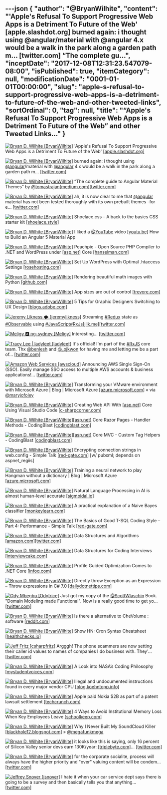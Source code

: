 ---json
{
  "author": "@BryanWilhite",
  "content": "'Apple's Refusal To Support Progressive Web Apps is a Detriment To Future of the Web' [apple.slashdot.org] burned again: i thought using @angular/material with @angular 4.x would be a walk in the park along a garden path m… [twitter.com] “The complete gu...",
  "inceptDate": "2017-12-08T12:31:23.547079-08:00",
  "isPublished": true,
  "itemCategory": null,
  "modificationDate": "0001-01-01T00:00:00",
  "slug": "apple-s-refusal-to-support-progressive-web-apps-is-a-detriment-to-future-of-the-web-and-other-tweeted-links",
  "sortOrdinal": 0,
  "tag": null,
  "title": "“Apple's Refusal To Support Progressive Web Apps is a Detriment To Future of the Web” and other Tweeted Links…"
}
---

[<img alt="Bryan D. Wilhite [BryanWilhite]" src="https://songhay.blob.core.windows.net/shared-social-twitter/BryanWilhite.jpeg">](http://t.co/UNdqV0Z1zz "Bryan D. Wilhite [BryanWilhite]") 'Apple's Refusal To Support Progressive Web Apps is a Detriment To Future of the Web' [[apple.slashdot.org]](https://apple.slashdot.org/story/17/07/27/185248/apples-refusal-to-support-progressive-web-apps-is-a-detriment-to-future-of-the-web?utm_source=feedly1.0mainlinkanon&utm_medium=feed)

[<img alt="Bryan D. Wilhite [BryanWilhite]" src="https://songhay.blob.core.windows.net/shared-social-twitter/BryanWilhite.jpeg">](http://t.co/UNdqV0Z1zz "Bryan D. Wilhite [BryanWilhite]") burned again: i thought using [@angular](http://twitter.com/angular)/material with [@angular](http://twitter.com/angular) 4.x would be a walk in the park along a garden path m… [[twitter.com]](https://twitter.com/i/web/status/935694018175909888)

[<img alt="Bryan D. Wilhite [BryanWilhite]" src="https://songhay.blob.core.windows.net/shared-social-twitter/BryanWilhite.jpeg">](http://t.co/UNdqV0Z1zz "Bryan D. Wilhite [BryanWilhite]") “The complete guide to Angular Material Themes” by [@tomastrajan](http://twitter.com/tomastrajan)[[medium.com]](https://medium.com/@tomastrajan/the-complete-guide-to-angular-material-themes-4d165a9d24d1)[[twitter.com]](https://twitter.com/BryanWilhite/status/935970140209922048/photo/1)

[<img alt="Bryan D. Wilhite [BryanWilhite]" src="https://songhay.blob.core.windows.net/shared-social-twitter/BryanWilhite.jpeg">](http://t.co/UNdqV0Z1zz "Bryan D. Wilhite [BryanWilhite]") ah, it is now clear to me that [@angular](http://twitter.com/angular) material has not been tested thoroughly with its own prebuilt themes -for e… [[twitter.com]](https://twitter.com/i/web/status/935976356772503553)

[<img alt="Bryan D. Wilhite [BryanWilhite]" src="https://songhay.blob.core.windows.net/shared-social-twitter/BryanWilhite.jpeg">](http://t.co/UNdqV0Z1zz "Bryan D. Wilhite [BryanWilhite]") Shoelace.css – A back to the basics CSS starter kit [[shoelace.style]](https://shoelace.style/)

[<img alt="Bryan D. Wilhite [BryanWilhite]" src="https://songhay.blob.core.windows.net/shared-social-twitter/BryanWilhite.jpeg">](http://t.co/UNdqV0Z1zz "Bryan D. Wilhite [BryanWilhite]") I liked a [@YouTube](http://twitter.com/YouTube) video [[youtu.be]](http://youtu.be/2osMpXOe5fA?a) How to Build an Angular 5 Material App 

[<img alt="Bryan D. Wilhite [BryanWilhite]" src="https://songhay.blob.core.windows.net/shared-social-twitter/BryanWilhite.jpeg">](http://t.co/UNdqV0Z1zz "Bryan D. Wilhite [BryanWilhite]") Peachpie - Open Source PHP Compiler to .NET and WordPress under [[asp.net]](http://ASP.NET) Core [[hanselman.com]](https://www.hanselman.com/blog/PeachpieOpenSourcePHPCompilerToNETAndWordPressUnderASPNETCore.aspx)

[<img alt="Bryan D. Wilhite [BryanWilhite]" src="https://songhay.blob.core.windows.net/shared-social-twitter/BryanWilhite.jpeg">](http://t.co/UNdqV0Z1zz "Bryan D. Wilhite [BryanWilhite]") Set Up WordPress with Optimal .htaccess Settings [[rosehosting.com]](https://www.rosehosting.com/blog/set-up-wordpress-with-optimal-htaccess-settings/)

[<img alt="Bryan D. Wilhite [BryanWilhite]" src="https://songhay.blob.core.windows.net/shared-social-twitter/BryanWilhite.jpeg">](http://t.co/UNdqV0Z1zz "Bryan D. Wilhite [BryanWilhite]") Rendering beautiful math images with Python [[github.com]](https://github.com/neozhaoliang/pywonderland)

[<img alt="Bryan D. Wilhite [BryanWilhite]" src="https://songhay.blob.core.windows.net/shared-social-twitter/BryanWilhite.jpeg">](http://t.co/UNdqV0Z1zz "Bryan D. Wilhite [BryanWilhite]") App sizes are out of control [[trevore.com]](https://trevore.com/blog/posts/app-sizes-are-out-of-control/)

[<img alt="Bryan D. Wilhite [BryanWilhite]" src="https://songhay.blob.core.windows.net/shared-social-twitter/BryanWilhite.jpeg">](http://t.co/UNdqV0Z1zz "Bryan D. Wilhite [BryanWilhite]") 5 Tips for Graphic Designers Switching to UX Design [[blogs.adobe.com]](http://blogs.adobe.com/creative/5-tips-graphic-designers-switching-ux-design)

[<img alt="Jeremy Likness 🌩 [jeremylikness]" src="https://songhay.blob.core.windows.net/shared-social-twitter/jeremylikness.jpg">](https://t.co/IbLCTBQJ41 "Jeremy Likness 🌩 [jeremylikness]") Streaming [#Redux](http://twitter.com/search?q=%23Redux) state as [#Observable](http://twitter.com/search?q=%23Observable) using [#JavaScript](http://twitter.com/search?q=%23JavaScript)[#RxJs](http://twitter.com/search?q=%23RxJs)[[jlik.me]](https://jlik.me/b9i)[[twitter.com]](https://twitter.com/jeremylikness/status/939185075467489280/photo/1)

[<img alt="Meligy 🅰️ ng-sydney [Meligy]" src="https://songhay.blob.core.windows.net/shared-social-twitter/Meligy.jpeg">](https://t.co/l318930X1B "Meligy 🅰️ ng-sydney [Meligy]") Interesting... [[twitter.com]](https://twitter.com/ManfredSteyer/status/938668164447162370)

[<img alt="Tracy Lee | ladyleet [ladyleet]" src="https://songhay.blob.core.windows.net/shared-social-twitter/ladyleet.jpg">](https://t.co/UVYEjTkcty "Tracy Lee | ladyleet [ladyleet]") It's official! I'm part of the [#RxJS](http://twitter.com/search?q=%23RxJS) core team. Thx [@benlesh](http://twitter.com/benlesh) and [@_ojkwon](http://twitter.com/_ojkwon) for having me and letting me be a part of… [[twitter.com]](https://twitter.com/i/web/status/938860316787662849)

[<img alt="Amazon Web Services [awscloud]" src="https://songhay.blob.core.windows.net/shared-social-twitter/awscloud.jpg">](https://t.co/8QQO0BCGlY "Amazon Web Services [awscloud]") Announcing AWS Single Sign-On (SSO). Easily manage SSO access to multiple AWS accounts &amp; business applications!… [[twitter.com]](https://twitter.com/i/web/status/938939187318984704)

[<img alt="Bryan D. Wilhite [BryanWilhite]" src="https://songhay.blob.core.windows.net/shared-social-twitter/BryanWilhite.jpeg">](http://t.co/UNdqV0Z1zz "Bryan D. Wilhite [BryanWilhite]") Transforming your VMware environment with Microsoft Azure | Blog | Microsoft Azure [[azure.microsoft.com]](https://azure.microsoft.com/en-us/blog/transforming-your-vmware-environment-with-microsoft-azure/) « via [@maryjofoley](http://twitter.com/maryjofoley)

[<img alt="Bryan D. Wilhite [BryanWilhite]" src="https://songhay.blob.core.windows.net/shared-social-twitter/BryanWilhite.jpeg">](http://t.co/UNdqV0Z1zz "Bryan D. Wilhite [BryanWilhite]") Creating Web API With [[asp.net]](http://ASP.NET) Core Using Visual Studio Code [[c-sharpcorner.com]](http://www.c-sharpcorner.com/article/creating-web-api-with-asp-net-core-using-visual-studio-code/)

[<img alt="Bryan D. Wilhite [BryanWilhite]" src="https://songhay.blob.core.windows.net/shared-social-twitter/BryanWilhite.jpeg">](http://t.co/UNdqV0Z1zz "Bryan D. Wilhite [BryanWilhite]")[[asp.net]](http://ASP.NET) Core Razor Pages - Handler Methods - CodingBlast [[codingblast.com]](https://codingblast.com/asp-net-core-razor-pages-handlers/)

[<img alt="Bryan D. Wilhite [BryanWilhite]" src="https://songhay.blob.core.windows.net/shared-social-twitter/BryanWilhite.jpeg">](http://t.co/UNdqV0Z1zz "Bryan D. Wilhite [BryanWilhite]")[[asp.net]](http://ASP.NET) Core MVC - Custom Tag Helpers - CodingBlast [[codingblast.com]](https://codingblast.com/asp-net-core-mvc-custom-tag-helpers/)

[<img alt="Bryan D. Wilhite [BryanWilhite]" src="https://songhay.blob.core.windows.net/shared-social-twitter/BryanWilhite.jpeg">](http://t.co/UNdqV0Z1zz "Bryan D. Wilhite [BryanWilhite]") Encrypting connection strings in web.config - Simple Talk [[red-gate.com]](https://www.red-gate.com/simple-talk/dotnet/net-framework/encrypting-connection-strings-web-config/) [w/ pubxml; depends on aspnet_regiis] 

[<img alt="Bryan D. Wilhite [BryanWilhite]" src="https://songhay.blob.core.windows.net/shared-social-twitter/BryanWilhite.jpeg">](http://t.co/UNdqV0Z1zz "Bryan D. Wilhite [BryanWilhite]") Training a neural network to play Hangman without a dictionary | Blog | Microsoft Azure [[azure.microsoft.com]](https://azure.microsoft.com/en-us/blog/hangman/)

[<img alt="Bryan D. Wilhite [BryanWilhite]" src="https://songhay.blob.core.windows.net/shared-social-twitter/BryanWilhite.jpeg">](http://t.co/UNdqV0Z1zz "Bryan D. Wilhite [BryanWilhite]") Natural Language Processing in AI is almost human-level accurate [[sigmoidal.io]](https://sigmoidal.io/boosting-your-solutions-with-nlp/)

[<img alt="Bryan D. Wilhite [BryanWilhite]" src="https://songhay.blob.core.windows.net/shared-social-twitter/BryanWilhite.jpeg">](http://t.co/UNdqV0Z1zz "Bryan D. Wilhite [BryanWilhite]") A practical explanation of a Naive Bayes classifier [[monkeylearn.com]](https://monkeylearn.com/blog/practical-explanation-naive-bayes-classifier/)

[<img alt="Bryan D. Wilhite [BryanWilhite]" src="https://songhay.blob.core.windows.net/shared-social-twitter/BryanWilhite.jpeg">](http://t.co/UNdqV0Z1zz "Bryan D. Wilhite [BryanWilhite]") The Basics of Good T-SQL Coding Style – Part 4: Performance - Simple Talk [[red-gate.com]](https://www.red-gate.com/simple-talk/sql/t-sql-programming/basics-good-t-sql-coding-style-part-4-performance/)

[<img alt="Bryan D. Wilhite [BryanWilhite]" src="https://songhay.blob.core.windows.net/shared-social-twitter/BryanWilhite.jpeg">](http://t.co/UNdqV0Z1zz "Bryan D. Wilhite [BryanWilhite]") Data Structures and Algorithms [[amazon.com]](https://www.amazon.com/Data-Structures-Algorithms-Alfred-Aho/dp/0201000237?SubscriptionId=1SW6D7X6ZXXR92KVX0G2&tag=thekintespacec00&linkCode=xm2&camp=2025&creative=165953&creativeASIN=0201000237)[[twitter.com]](https://twitter.com/BryanWilhite/status/934902244285169665/photo/1)

[<img alt="Bryan D. Wilhite [BryanWilhite]" src="https://songhay.blob.core.windows.net/shared-social-twitter/BryanWilhite.jpeg">](http://t.co/UNdqV0Z1zz "Bryan D. Wilhite [BryanWilhite]") Data Structures for Coding Interviews [[interviewcake.com]](https://www.interviewcake.com/article/java/data-structures-coding-interview)

[<img alt="Bryan D. Wilhite [BryanWilhite]" src="https://songhay.blob.core.windows.net/shared-social-twitter/BryanWilhite.jpeg">](http://t.co/UNdqV0Z1zz "Bryan D. Wilhite [BryanWilhite]") Profile Guided Optimization Comes to .NET Core [[infoq.com]](https://www.infoq.com/news/2017/07/pgo-NETCore)

[<img alt="Bryan D. Wilhite [BryanWilhite]" src="https://songhay.blob.core.windows.net/shared-social-twitter/BryanWilhite.jpeg">](http://t.co/UNdqV0Z1zz "Bryan D. Wilhite [BryanWilhite]") Directly throw Exception as an Expression – Throw expressions in C# 7.0 [[dailydotnettips.com]](http://dailydotnettips.com/2017/07/31/directly-throw-exception-as-an-expression-throw-expressions-in-c-7-0/)

[<img alt="Ody Mbegbu [Odytrice]" src="https://songhay.blob.core.windows.net/shared-social-twitter/Odytrice.jpg">](https://t.co/8wuRpLOaxa "Ody Mbegbu [Odytrice]") Just got my copy of the [@ScottWlaschin](http://twitter.com/ScottWlaschin) Book. "Domain Modeling made Functional". Now is a really good time to get yo… [[twitter.com]](https://twitter.com/i/web/status/935210143167516672)

[<img alt="Bryan D. Wilhite [BryanWilhite]" src="https://songhay.blob.core.windows.net/shared-social-twitter/BryanWilhite.jpeg">](http://t.co/UNdqV0Z1zz "Bryan D. Wilhite [BryanWilhite]") Is there a alternative to CheVolume : software [[reddit.com]](https://www.reddit.com/r/software/comments/3f3em6/is_there_a_alternative_to_chevolume/)

[<img alt="Bryan D. Wilhite [BryanWilhite]" src="https://songhay.blob.core.windows.net/shared-social-twitter/BryanWilhite.jpeg">](http://t.co/UNdqV0Z1zz "Bryan D. Wilhite [BryanWilhite]") Show HN: Cron Syntax Cheatsheet [[healthchecks.io]](https://healthchecks.io/docs/cron/)

[<img alt="Jeff Fritz [csharpfritz]" src="https://songhay.blob.core.windows.net/shared-social-twitter/csharpfritz.jpg">](https://t.co/xYgwPy42ys "Jeff Fritz [csharpfritz]") Argggh! The phone scammers are now setting their caller id values to names of companies I do business with. They'… [[twitter.com]](https://twitter.com/i/web/status/938879487747424256)

[<img alt="Bryan D. Wilhite [BryanWilhite]" src="https://songhay.blob.core.windows.net/shared-social-twitter/BryanWilhite.jpeg">](http://t.co/UNdqV0Z1zz "Bryan D. Wilhite [BryanWilhite]") A Look into NASA’s Coding Philosophy [[mystudentvoices.com]](https://mystudentvoices.com/a-look-into-nasas-coding-philosophy-b747957c7f8a)

[<img alt="Bryan D. Wilhite [BryanWilhite]" src="https://songhay.blob.core.windows.net/shared-social-twitter/BryanWilhite.jpeg">](http://t.co/UNdqV0Z1zz "Bryan D. Wilhite [BryanWilhite]") Illegal and undocumented instructions found in every major vendor CPU [[blog.koehntopp.info]](http://blog.koehntopp.info/index.php/2282-illegal-and-undocumented-instructions/)

[<img alt="Bryan D. Wilhite [BryanWilhite]" src="https://songhay.blob.core.windows.net/shared-social-twitter/BryanWilhite.jpeg">](http://t.co/UNdqV0Z1zz "Bryan D. Wilhite [BryanWilhite]") Apple paid Nokia $2B as part of a patent lawsuit settlement [[techcrunch.com]](https://techcrunch.com/2017/07/28/apple-paid-nokia-2-billion-as-part-of-a-patent-lawsuit-settlement/)

[<img alt="Bryan D. Wilhite [BryanWilhite]" src="https://songhay.blob.core.windows.net/shared-social-twitter/BryanWilhite.jpeg">](http://t.co/UNdqV0Z1zz "Bryan D. Wilhite [BryanWilhite]") 4 Ways to Avoid Institutional Memory Loss When Key Employees Leave [[schoolkeep.com]](https://www.schoolkeep.com/blog/4-ways-to-avoid-institutional-memory-loss-when-key-employees-leave)

[<img alt="Bryan D. Wilhite [BryanWilhite]" src="https://songhay.blob.core.windows.net/shared-social-twitter/BryanWilhite.jpeg">](http://t.co/UNdqV0Z1zz "Bryan D. Wilhite [BryanWilhite]") Why I Never Built My SoundCloud Killer [[blackhole12.blogspot.com]](https://blackhole12.blogspot.com/2017/07/why-i-never-built-my-soundcloud-killer.html) » [@megafunkmega](http://twitter.com/megafunkmega)

[<img alt="Bryan D. Wilhite [BryanWilhite]" src="https://songhay.blob.core.windows.net/shared-social-twitter/BryanWilhite.jpeg">](http://t.co/UNdqV0Z1zz "Bryan D. Wilhite [BryanWilhite]") it looks like this is saying, only 16 percent of Silicon Valley senior devs earn 130K/year: [[triplebyte.com]](https://triplebyte.com/software-engineer-salary)… [[twitter.com]](https://twitter.com/i/web/status/935953216767848448)

[<img alt="Bryan D. Wilhite [BryanWilhite]" src="https://songhay.blob.core.windows.net/shared-social-twitter/BryanWilhite.jpeg">](http://t.co/UNdqV0Z1zz "Bryan D. Wilhite [BryanWilhite]") for the corporate socialite, process will always have the higher priority and "over" valuing content will be condem… [[twitter.com]](https://twitter.com/i/web/status/936126161997807616)

[<img alt="Jeffrey Snover [jsnover]" src="https://songhay.blob.core.windows.net/shared-social-twitter/jsnover.jpg">](https://t.co/QYHvGE7Gju "Jeffrey Snover [jsnover]") I hate it when your car service dept says there is going to be a survey and then basically tells you that anything… [[twitter.com]](https://twitter.com/i/web/status/939192836913692672)
